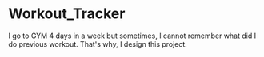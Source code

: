 # Workout_Tracker
I go to GYM 4 days in a week but sometimes, I cannot remember what did I do previous workout. That's why, I design this project. 
